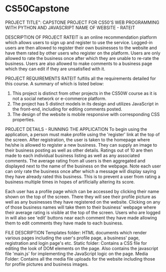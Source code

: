 # CS50Capstone
PROJECT TITLE": CAPSTONE PROJECT FOR CS50'S WEB PROGRAMMING WITH PYTHON AND JAVASCRIPT
NAME OF WEBSITE - RATEIT

DESCRIPTION OF PROJECT
RATEIT is an online recommendation platform which allows users to sign up and register to use the service. Logged-in users are then allowed to register their own businesses to the website and have them rated by other users who register on the platform. Users are only allowed to rate the business once after which they are unable to re-rate the business. Users are also allowed to make comments to a business page which they can edit if they are unsatisfied with it.

PROJECT REQUIREMENTS
RATEIT fulfills all the requirements detailed for this course. A summary of which is listed below:
1. This project is distinct from other projects in the CS50W course as it is not a social network or e-commerce platform. 
2. The project has 5 distinct models in its design and utilizes JavaScript in the front-end, including for editing comments posted.
3. The design of the website is mobile responsive with corresponding CSS properties.

PROJECT DETAILS - RUNNING THE APPLICATION
To begin using the application, a person must make profile using the 'register' link at the top of the screen. After registration, the user is taken to the homepage where he/she is allowed to register a new business. They can supply an image to their business posting as well as other details. Ratings out of 10 are then made to each individual business listing as well as any associated comments. The average rating from all users is then aggregated and displayed next to the name of the business on the webpage. Note each user can only rate the business once after which a message will display saying they have already rated this business. This is to prevent a user from rating a business multiple times in hopes of artificially altering its score. 

Each user has a profile page which can be accessed by clicking their name shown on the top of the screen. There they will see their profile picture as well as any businesses they have registered on the website. Clicking on any of those business names will take them to their business' webpage where their average rating is visible at the top of the screen. Users who are logged in will also see 'edit' buttons near each comment they have made allowing them to edit comments they have made to each business. 

FILE DESCRIPTION
Templates folder: HTML documents which render various pages including the user's profile page, a business' page, registration and login page's etc.
Static folder: Contains a CSS file for editing the look of DOM elements on the page. Also contains the javascript file 'main.js' for implementing the JavaScript logic on the page. 
Media Folder: Contains all the media file uploads for the website including those for profile pictures and business images.
